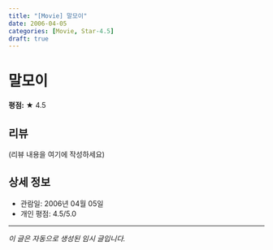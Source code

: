 ```yaml
---
title: "[Movie] 말모이"
date: 2006-04-05
categories: [Movie, Star-4.5]
draft: true
---
```


# 말모이

**평점:** ★ 4.5

## 리뷰

(리뷰 내용을 여기에 작성하세요)

## 상세 정보

- 관람일: 2006년 04월 05일
- 개인 평점: 4.5/5.0

---

*이 글은 자동으로 생성된 임시 글입니다.*
